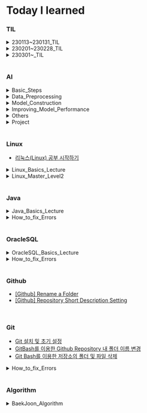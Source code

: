 # Today I learned

### TIL
<details>
<summary>230113~230131_TIL</summary>

- [230113_TIL](https://hj0216.tistory.com/2)  
- [230114_TIL](https://hj0216.tistory.com/4)
- [230115_TIL](https://hj0216.tistory.com/8)
- [230116_TIL](https://hj0216.tistory.com/14)
- [230117_TIL](https://hj0216.tistory.com/19)
- [230118_TIL](https://hj0216.tistory.com/22)
- [230119_TIL](https://hj0216.tistory.com/25)
- [230120_TIL](https://hj0216.tistory.com/27)
- [230121_TIL](https://hj0216.tistory.com/35)
- [230122_TIL](https://hj0216.tistory.com/37)
- [230123_TIL](https://hj0216.tistory.com/46)
- [230124_TIL](https://hj0216.tistory.com/55)
- [230125_TIL](https://hj0216.tistory.com/64)
- [230126_TIL](https://hj0216.tistory.com/66)
- [230127_TIL](https://hj0216.tistory.com/71)
- [230128_TIL](https://hj0216.tistory.com/73)
- [230129_TIL](https://hj0216.tistory.com/75)
- [230130_TIL](https://hj0216.tistory.com/78)
- [230131_TIL](https://hj0216.tistory.com/79)
</details>

<details>
<summary>230201~230228_TIL</summary>

- [230201_TIL](https://hj0216.tistory.com/82)
- [230202_TIL](https://hj0216.tistory.com/83)
- [230203_TIL](https://hj0216.tistory.com/84)
- [230204_TIL](https://hj0216.tistory.com/89)
- [230205_TIL](https://hj0216.tistory.com/99)
- [230206_TIL](https://hj0216.tistory.com/102)
- [230207_TIL](https://hj0216.tistory.com/103)
- [230208_TIL](https://hj0216.tistory.com/104)
- [230209_TIL](https://hj0216.tistory.com/105)
- [230210_TIL](https://hj0216.tistory.com/106)
- [230211_TIL](https://hj0216.tistory.com/107)
- [230212_TIL](https://hj0216.tistory.com/112)
- [230213_TIL](https://hj0216.tistory.com/115)
- [230214_TIL](https://hj0216.tistory.com/117)
- [230215_TIL](https://hj0216.tistory.com/118)
- [230216_TIL](https://hj0216.tistory.com/119)
- [230217_TIL](https://hj0216.tistory.com/122)
- [230218_TIL](https://hj0216.tistory.com/127)
- [230219_TIL](https://hj0216.tistory.com/129)
- [230220_TIL](https://hj0216.tistory.com/134)
- [230221_TIL](https://hj0216.tistory.com/140)
- [230222_TIL](https://hj0216.tistory.com/146)
- [230223_TIL](https://hj0216.tistory.com/148)
- [230224_TIL](https://hj0216.tistory.com/152)
- [230225_TIL](https://hj0216.tistory.com/156)
- [230226_TIL](https://hj0216.tistory.com/161)
- [230227_TIL](https://hj0216.tistory.com/168)
- [230228_TIL](https://hj0216.tistory.com/175)
</details>

<details>
<summary>230301~_TIL</summary>

- [230301_TIL](https://hj0216.tistory.com/180)
- [230302_TIL](https://hj0216.tistory.com/186)
- [230303_TIL](https://hj0216.tistory.com/193)
- [230304_TIL](https://hj0216.tistory.com/201)
- [230305_TIL](https://hj0216.tistory.com/209)
- [230306_TIL](https://hj0216.tistory.com/217)
</details>



<br/>


### AI
<details>
<summary>Basic_Steps</summary>

- [Practice for AI Learning Model Construction](https://hj0216.tistory.com/3)
- [Scalar, Vector, Matirx, Tensor](https://hj0216.tistory.com/30)
- [Pandas pkg and Numpy pkg](https://hj0216.tistory.com/47)
</details>

<details>
<summary>Data_Preprocessing</summary>

- [Split training data and test data](https://hj0216.tistory.com/31)
- [Pandas Package and Missing Value Handling](https://hj0216.tistory.com/36)
- [Classification and One-Hot Encoding](https://hj0216.tistory.com/45)
- [ImageDataGenerator](https://hj0216.tistory.com/100)
</details>


<details>
<summary>Model_Construction</summary>

- [Types of Artificial Neural Networks](https://hj0216.tistory.com/9)
- [ANN Model Construction](https://hj0216.tistory.com/5)
- [MultiLayer Perceptron](https://hj0216.tistory.com/29)
- [Classification Model Construction](https://hj0216.tistory.com/48)
- [CNN Model Construction](https://hj0216.tistory.com/56)
- [CNN Model Construction2](https://hj0216.tistory.com/67)
- [RNN Model Construction](https://hj0216.tistory.com/72)
- [LSTM, Bidirectional, Conv1D](https://hj0216.tistory.com/77)
- [Ensemble Model](https://hj0216.tistory.com/80)
</details>


<details>
<summary>Improving_Model_Performance</summary>

- [Model Performance Indicator](https://hj0216.tistory.com/33)
- [Hyper-parameter Tuning](https://hj0216.tistory.com/28)
- [Activation Function](https://hj0216.tistory.com/42)
- [Data Preprocessing: StandardScaler, MinMaxScaler](https://hj0216.tistory.com/54)
- [Validation Data](https://hj0216.tistory.com/43)
- [Handling Overfitting: EarlyStopping](https://hj0216.tistory.com/44)
</details>

<details>
<summary>Others</summary>

- [Environment Settings for GPU usage](https://hj0216.tistory.com/34)
- [Matplotlib: Scatter and plot](https://hj0216.tistory.com/32)
- [Save model and weights](https://hj0216.tistory.com/57)
- [[Warning] Allocation of ... exceeds 10% of free system memory](https://hj0216.tistory.com/76)
</details>

<details>
<summary>Project</summary>

- [[Project] Stock price prediction using Ensemble model](https://hj0216.tistory.com/74)
</details>


<br/>


### Linux
- [리눅스(Linux) 공부 시작하기](https://hj0216.tistory.com/6)
<details>
<summary>Linux_Basics_Lecture</summary>

- [리눅스 기초 30강 시리즈 - 01강 CentOS7 설치](https://hj0216.tistory.com/7)
- [리눅스 기초 30강 시리즈 - 02강 리눅스 원격 접속](https://hj0216.tistory.com/17)
- [리눅스 기초 30강 시리즈 - 03강 Putty 환경 설정](https://hj0216.tistory.com/20)
- [리눅스 기초 30강 시리즈 - 04강 기본 명령어](https://hj0216.tistory.com/21)
- [리눅스 기초 30강 시리즈 - 05강 명령 프롬프트](https://hj0216.tistory.com/26)
- [리눅스 기초 30강 시리즈 - 06강 디렉토리 이해 - HOME](https://hj0216.tistory.com/49)
- [리눅스 기초 30강 시리즈 - 07강 디렉토리 내용 보기](https://hj0216.tistory.com/50)
- [리눅스 기초 30강 시리즈 - 08강 도움말 보기](https://hj0216.tistory.com/51)
- [리눅스 기초 30강 시리즈 - 09강 디렉토리 생성(mkdir) 삭제(rmdir)](https://hj0216.tistory.com/52)
- [리눅스 기초 30강 시리즈 - 10강 파일 내용 보기(cat/nl/more/less)](https://hj0216.tistory.com/53)
- [리눅스 기초 30강 시리즈 - 11강 디렉토리 구조](https://hj0216.tistory.com/59)
- [리눅스 기초 30강 시리즈 - 12강 경로 이동(cd) 절대경로/상대경로](https://hj0216.tistory.com/60)
- [리눅스 기초 30강 시리즈 - 13강 파일 복사(cp) 삭제(rm)](https://hj0216.tistory.com/61)
- [리눅스 기초 30강 시리즈 - 14강 이동(mv) 이름 바꾸기(rename)](https://hj0216.tistory.com/62)
- [리눅스 기초 30강 시리즈 - 15강 자주하는 실수 3가지](https://hj0216.tistory.com/63)
- [리눅스 기초 30강 시리즈 - 16강 패키지 관리(rpm/yum)](https://hj0216.tistory.com/68)
- [리눅스 기초 30강 시리즈 - 17강 vim 편집기](https://hj0216.tistory.com/69)
- [리눅스 기초 30강 시리즈 - 18강 C언어코딩(gcc)](https://hj0216.tistory.com/70)
- [리눅스 기초 30강 시리즈 - 19강 ftp client 사용법](https://hj0216.tistory.com/86)
- [리눅스 기초 30강 시리즈 - 20강 압축(gzip/xz/tar)](https://hj0216.tistory.com/87)
- [리눅스 기초 30강 시리즈 - 21강 권한의 이해](https://hj0216.tistory.com/88)
- [리눅스 기초 30강 시리즈 - 22강 파일 분류](https://hj0216.tistory.com/91)
- [리눅스 기초 30강 시리즈 - 23강 하드 링크 심볼릭 링크](https://hj0216.tistory.com/92)
- [리눅스 기초 30강 시리즈 - 24강 명령어 별칭(alias)](https://hj0216.tistory.com/93)
- [리눅스 기초 30강 시리즈 - 25강 명령어 역사(history)](https://hj0216.tistory.com/94)
- [리눅스 기초 30강 시리즈 - 26강 bash - 1](https://hj0216.tistory.com/95)
- [리눅스 기초 30강 시리즈 - 27강 bash - 2](https://hj0216.tistory.com/96)
- [리눅스 기초 30강 시리즈 - 28강 bash - 3](https://hj0216.tistory.com/97)
- [리눅스 기초 30강 시리즈 - 29강 출력 내용 저장](https://hj0216.tistory.com/98)
- [리눅스 기초 30강 시리즈 - 30강 설치 후 할 일](https://hj0216.tistory.com/101)
</details>

<details>
<summary>Linux_Master_Level2</summary>

- [[Certificate] Linux Master Level2](https://hj0216.tistory.com/81)
- [[Certificate] Linux Master Level2 (221210_1-40)](https://hj0216.tistory.com/137)
- [[Certificate] Linux Master Level2 (221210_41-80)](https://hj0216.tistory.com/133)
- [[Certificate] Linux Master Level2 (220903_1-40)](https://hj0216.tistory.com/126)
- [[Certificate] Linux Master Level2 (220903_41-80)](https://hj0216.tistory.com/128)
- [[Certificate] Linux Master Level2 (220611_1-40)](https://hj0216.tistory.com/130)
- [[Certificate] Linux Master Level2 (220611_41-80)](https://hj0216.tistory.com/133)
- [[Certificate] Linux Master Level2 (211211_1-40)](https://hj0216.tistory.com/159)
- [[Certificate] Linux Master Level2 (211211_41-80)](https://hj0216.tistory.com/160)
- [[Certificate] Linux Master Level2 (210911_1-40)](https://hj0216.tistory.com/165)
- [[Certificate] Linux Master Level2 (210911_41-80)](https://hj0216.tistory.com/166)
- [[Certificate] Linux Master Level2 (210313_1-40)](https://hj0216.tistory.com/181)
- [[Certificate] Linux Master Level2 (210313_41-80)](https://hj0216.tistory.com/182)
- [[Certificate] Linux Master Level2 (201212_1-40)](https://hj0216.tistory.com/183)
- [[Certificate] Linux Master Level2 (201212_41-80)](https://hj0216.tistory.com/185)
- [[Certificate] Linux Master Level2 (201010_1-40)](https://hj0216.tistory.com/192)
- [[Certificate] Linux Master Level2 (201010_41-80)](https://hj0216.tistory.com/203)
- [[Certificate] Linux Master Level2 (200613_1-40)](https://hj0216.tistory.com/204)
- [[Certificate] Linux Master Level2 (200613_41-80)](https://hj0216.tistory.com/205)
- [[Certificate] Linux Master Level2 (191214_1-40)](https://hj0216.tistory.com/206)
- [[Certificate] Linux Master Level2 (191214_41-80)](https://hj0216.tistory.com/207)
- [[Certificate] Linux Master Level2 (Summary)](https://hj0216.tistory.com/214)
</details>


<br/>


### Java
<details>
<summary>Java_Basics_Lecture</summary>

- [[자바의 정석_기초편] Chapter02. 변수(Variable)](https://hj0216.tistory.com/85)
- [[자바의 정석_기초편] Chapter03. 연산자(Operator)](https://hj0216.tistory.com/90)
</details>

<details>
<summary>How_to_fix_Errors</summary>

- [[해결 방법] Cannot store to char array because ... is null](https://hj0216.tistory.com/108)
- [[해결 방법] The local variable a may not have been initialized](https://hj0216.tistory.com/109)
- [[해결 방법] Variable cannot be resolved to a variable](https://hj0216.tistory.com/111)
- [[해결 방법] Resource leak: '...' is never closed](https://hj0216.tistory.com/114)
- [[해결 방법] Unhandled exception type ParseException](https://hj0216.tistory.com/116)
- [[해결 방법] Type mismatch: cannot convert from int to char](https://hj0216.tistory.com/120)
- [[해결 방법] java.util.ConcurrentModificationException](https://hj0216.tistory.com/121)
- [[해결 방법] java.util.IllegalFormatPrecisionException: 2](https://hj0216.tistory.com/123)
- [[해결 방법] java.io.NotSerializableException](https://hj0216.tistory.com/124)
- [[해결 방법] java.io.InvalidClassException](https://hj0216.tistory.com/125)
- [[해결 방법] java.lang.ArrayIndexOutOfBoundsException](https://hj0216.tistory.com/131)
- [[해결 방법] Cannot invoke getClass() on the primitive type double](https://hj0216.tistory.com/136)
- [[해결 방법] java.sql.SQLException: 부적합한 열 인덱스](https://hj0216.tistory.com/142)
- [[해결 방법] java.lang.ClassNotFoundException: oracle.jdbc.driver.OracleDriver](https://hj0216.tistory.com/143)
- [[해결방법] Type '...' already exists with same name but different case.](https://hj0216.tistory.com/149)
- [[해결방법] Server Tomcat v9.0 Server at localhost failed to start.](https://hj0216.tistory.com/154)
</details>



<br/>


### OracleSQL
<details>
<summary>OracleSQL_Basics_Lecture</summary>

- [Oracle SQL 강의 - 01강 학습 안내(SQL, DB, DBMS의 의미와 필요성)](https://hj0216.tistory.com/18)
- [Oracle SQL 강의 - 02강 오라클 DBMS 18c XE 설치하기](https://hj0216.tistory.com/58)
- [Oracle SQL 강의 - 03강 SQL Developer 설치하기](https://hj0216.tistory.com/65)
- [Oracle SQL 강의 - 04강 오라클 PDB 서버에 접속하기](https://hj0216.tistory.com/110)
- [Oracle SQL 강의 - 05강 수업용 사용자와 데이터베이스 생성하기](https://hj0216.tistory.com/113)
- [Oracle SQL 강의 - 06강 MEMBER 테이블 생성하기](https://hj0216.tistory.com/132)
- [Oracle SQL 강의 - 07강 오라클 데이터 형식 #1 (문자 형식)](https://hj0216.tistory.com/135)
- [Oracle SQL 강의 - 08강 오라클 데이터 형식 #2 (숫자,날짜 형식)](https://hj0216.tistory.com/141)
- [Oracle SQL 강의 - 09강 테이블 수정하기(ALTER TABLE)](https://hj0216.tistory.com/151)
- [Oracle SQL 강의 - 10강 SQL 쿼리 연습을 테이블 준비하기](https://hj0216.tistory.com/153)
- [Oracle SQL 강의 - 11강 데이터 조작하기 #1 (INSERT/SELECT)](https://hj0216.tistory.com/157)
- [Oracle SQL 강의 - 12강 데이터 조작하기 #2 (UPDATE/DELETE)](https://hj0216.tistory.com/162)
- [Oracle SQL 강의 - 13강 Transaction 처리를 위한 Commit/RollBack](https://hj0216.tistory.com/169)
- [Oracle SQL 강의 - 14강 연산을 통한 데이터 조회 (산술 연산자)](https://hj0216.tistory.com/178)
- [Oracle SQL 강의 - 15강 비교연산자(=,!=,^=,...)](https://hj0216.tistory.com/188)
- [Oracle SQL 강의 - 16강 관계연산자(AND, OR, BETWEEN, IN)](https://hj0216.tistory.com/195)
- [Oracle SQL 강의 - 17강 패턴 비교 연산자(LIKE, %, _ )](https://hj0216.tistory.com/202)
- [Oracle SQL 강의 - 18강 정규식을 이용한 패턴 비교(REGEX_LIKE)](https://hj0216.tistory.com/210)
- [Oracle SQL 강의 - 19강 문자열 비교를 위한 정규식(^\D\w+@...)](https://hj0216.tistory.com/218)
</details>

<details>
<summary>How_to_fix_Errors</summary>

- [[해결 방법] ORA-00001: 무결성 제약 조건에 위배됩니다](https://hj0216.tistory.com/219)
- [[해결 방법] ORA-00913: 값의 수가 너무 많습니다](https://hj0216.tistory.com/215)
- [[해결 방법] ORA-00918: 열의 정의가 애매합니다](https://hj0216.tistory.com/172)
- [[해결 방법] ORA-00933: SQL 명령어가 올바르게 종료되지 않았습니다](https://hj0216.tistory.com/184)
- [[해결 방법] ORA-00934: 그룹 함수는 허가되지 않습니다](https://hj0216.tistory.com/171)
- [[해결 방법] ORA-00936: 누락된 표현식](https://hj0216.tistory.com/174)
- [[해결 방법] ORA-00937: 단일 그룹의 그룹 함수가 아닙니다](https://hj0216.tistory.com/196)
- [[해결 방법] ORA-00979: GROUP BY 표현식이 아닙니다](https://hj0216.tistory.com/170)
- [[해결 방법] ORA-00984: 열을 사용할 수 없습니다](https://hj0216.tistory.com/200)
- [[해결 방법] ORA-01400: NULL을 TABLE 안에 삽입할 수 없습니다](https://hj0216.tistory.com/194)
- [[해결 방법] ORA-01468: outer-join된 테이블은 1개만 지정할 수 있습니다](https://hj0216.tistory.com/198)
- [[해결 방법] ORA-01748: 열명 그 자체만 사용할 수 있습니다](https://hj0216.tistory.com/176)
- [[해결 방법] ORA-01789: 질의 블록은 부정확한 수의 결과 열을 가지고 있습니다](https://hj0216.tistory.com/190)
- [[해결 방법] ORA-02261: 고유 키 또는 기본 키가 이미 존재하고 있습니다](https://hj0216.tistory.com/220)
- [[해결 방법] ORA-02290: 체크 제약조건이 위배되었습니다](https://hj0216.tistory.com/213)
- [[해결 방법] ORA-02291: 무결성 제약조건이 위배되었습니다- 부모 키가 없습니다](https://hj0216.tistory.com/211)
- [[해결 방법] ORA-02292: 무결성 제약조건이 위배되었습니다- 자식 레코드가 발견되었습니다](https://hj0216.tistory.com/212)
- [[해결 방법] ORA-02437: (TABLE_PK)을 검증할 수 없습니다 - 잘못된 기본 키입니다](https://hj0216.tistory.com/199)
- [[해결 방법] ORA-25154: USING 절의 열 부분은 식별자를 가질 수 없음](https://hj0216.tistory.com/177)
- [[해결 방법] ORA-30076: 발췌 소스에 발췌 필트가 부적당합니다](https://hj0216.tistory.com/164)
- [[해결 방법] HIDDEN COLUMN ROWNUM 조회 문제](https://hj0216.tistory.com/189)
</details>

<br/>


### Github
- [[Github] Rename a Folder](https://hj0216.tistory.com/10)
- [[Github] Repository Short Description Setting](https://hj0216.tistory.com/158)



<br/>


### Git
- [Git 설치 및 초기 설정](https://hj0216.tistory.com/39)
- [GitBash를 이용한 Github Repository 내 폴더 이름 변경](https://hj0216.tistory.com/11)
- [Git Bash를 이용한 저장소의 폴더 및 파일 삭제](https://hj0216.tistory.com/41)

<details>
<summary>How_to_fix_Errors</summary>

- [[해결 방법] fatal: not a git repository (or any of the parent directories): .git](https://hj0216.tistory.com/12)
- [[해결 방법] Permission denied](https://hj0216.tistory.com/13)
- [[해결 방법] Another git process seems to be running in this repository](https://hj0216.tistory.com/15)
- [[해결 방법] this operation must be run in a work tree](https://hj0216.tistory.com/16)
- [[해결 방법] fetal: bad source](https://hj0216.tistory.com/23)
- [[해결 방법] fatal: The current branch main has no upstream branch](https://hj0216.tistory.com/24)
- [[해결 방법] error: failed to push some refs to 'https://github.com/'](https://hj0216.tistory.com/38)
- [[해결 방법] fatal: refusing to merge unrelated histories](https://hj0216.tistory.com/40)
</details>




<br/>


### Algorithm
<details>
<summary>BaekJoon_Algorithm</summary>

- [[BaekJoon] 2557번 Hello World 문제풀이 (Success)](https://hj0216.tistory.com/138)
- [[BaekJoon] 1000번 A+B 문제풀이 (Success)](https://hj0216.tistory.com/139)
- [[BaekJoon] 1001번 A-B 문제풀이 (Success)](https://hj0216.tistory.com/144)
- [[BaekJoon] 2588번 곱셈 문제풀이 (Success)](https://hj0216.tistory.com/147)
- [[BaekJoon] 10998번 A*B 문제풀이 (Success)](https://hj0216.tistory.com/150)
- [[BaekJoon] 10172번 개 문제풀이 (Success)](https://hj0216.tistory.com/155)
- [[BaekJoon] 10926번 ??! 문제풀이 (Success)](https://hj0216.tistory.com/163)
- [[BaekJoon] 2292번 벌집 문제풀이 (Success)](https://hj0216.tistory.com/173)
- [[BaekJoon] 18108번 1998년생인 내가 태국에서는 2541년생?! 문제풀이 (Success)](https://hj0216.tistory.com/179)
- [[BaekJoon] 1085번 직사각형에서 탈출 문제풀이 (Success)](https://hj0216.tistory.com/187)
- [[BaekJoon] 1008번 A/B 문제풀이 (Success)](https://hj0216.tistory.com/197)
- [[BaekJoon] 3009번 네 번째 점 문제풀이 (Success)](https://hj0216.tistory.com/208)
- [[BaekJoon] 5086번 배수와 약수 문제풀이 (Success)](https://hj0216.tistory.com/216)
- [[BaekJoon] 11382번 꼬마 정민 문제풀이 (Success)](https://hj0216.tistory.com/221)
- [[BaekJoon] 2869번 달팽이는 올라가고 싶다 문제풀이 (-ing)](https://hj0216.tistory.com/167)
- [[BaekJoon] 2477번 참외밭 문제풀이 (-ing)](https://hj0216.tistory.com/191)
</details>



<br/>
